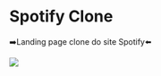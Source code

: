 # Spotify Clone <img src="">

➡️Landing page clone do site Spotify⬅️

[<img src="./spotifyclone.gif">]()

